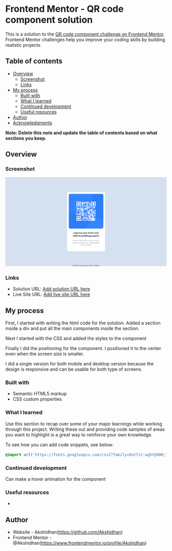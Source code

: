 # Frontend Mentor - QR code component solution

This is a solution to the [QR code component challenge on Frontend Mentor](https://www.frontendmentor.io/challenges/qr-code-component-iux_sIO_H). Frontend Mentor challenges help you improve your coding skills by building realistic projects. 

## Table of contents

- [Overview](#overview)
  - [Screenshot](#screenshot)
  - [Links](#links)
- [My process](#my-process)
  - [Built with](#built-with)
  - [What I learned](#what-i-learned)
  - [Continued development](#continued-development)
  - [Useful resources](#useful-resources)
- [Author](#author)
- [Acknowledgments](#acknowledgments)

**Note: Delete this note and update the table of contents based on what sections you keep.**

## Overview

### Screenshot

![](./screenshot.jpg)

### Links

- Solution URL: [Add solution URL here](https://your-solution-url.com)
- Live Site URL: [Add live site URL here](https://your-live-site-url.com)

## My process

First, I started with writing the html code for the solution. Added a section inside a div and put all the main components inside the section.

Next I started with the CSS and added the styles to the component

Finally I did the positioning for the component. I positioned it to the center even when the screen size is smaller.

I did a single version for both mobile and desktop version because the design is responsive and can be usable for both type of screens.

### Built with

- Semantic HTML5 markup
- CSS custom properties


### What I learned

Use this section to recap over some of your major learnings while working through this project. Writing these out and providing code samples of areas you want to highlight is a great way to reinforce your own knowledge.

To see how you can add code snippets, see below:

```css
@import url('https://fonts.googleapis.com/css2?family=Outfit:wght@400;700&display=swap');
```


### Continued development

Can make a hover animation for the component

### Useful resources

-

## Author

- Website - Akshidhan(https://github.com/Akshidhan)
- Frontend Mentor - @Akshidhan(https://www.frontendmentor.io/profile/Akshidhan)